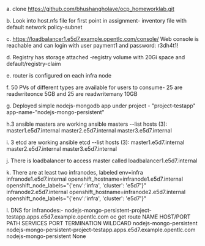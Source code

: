 
a. clone https://github.com/bhushangholave/ocp_homeworklab.git

b. Look into host.nfs file for first point in assignment- inventory file with default network policy-subnet

c. https://loadbalancer1.e5d7.example.opentlc.com/console/ 
   Web console is reachable and can login with
 user payment1 and password: r3dh4t1!
 
d. Registry has storage attached -registry volume with 20Gi space and default/registry-claim

e. router is configured on each infra node

f. 50 PVs of different types are available for users to consume- 25 are readwriteonce 5GB and 25 are readwritemany 10GB

g. Deployed simple nodejs-mongodb app under project - "project-testapp"
  app-name-"nodejs-mongo-persistent"
  
h.3 ansible masters are working 
  ansible masters --list
  hosts (3):
    master1.e5d7.internal
    master2.e5d7.internal
    master3.e5d7.internal
    
i. 3 etcd are working 
ansible etcd --list
  hosts (3):
    master1.e5d7.internal
    master2.e5d7.internal
    master3.e5d7.internal
    
j. There is loadbalancer to access master called loadbalancer1.e5d7.internal

k. There are at least two infranodes, labeled env=infra
infranode1.e5d7.internal openshift_hostname=infranode1.e5d7.internal  openshift_node_labels="{'env':'infra', 'cluster': 'e5d7'}"
infranode2.e5d7.internal openshift_hostname=infranode2.e5d7.internal  openshift_node_labels="{'env':'infra', 'cluster': 'e5d7'}"

l. DNS for infranodes:- nodejs-mongo-persistent-project-testapp.apps.e5d7.example.opentlc.com
oc get route
NAME                      HOST/PORT                                                               PATH      SERVICES                  PORT      TERMINATION   WILDCARD
nodejs-mongo-persistent   nodejs-mongo-persistent-project-testapp.apps.e5d7.example.opentlc.com             nodejs-mongo-persistent   <all>                   None




